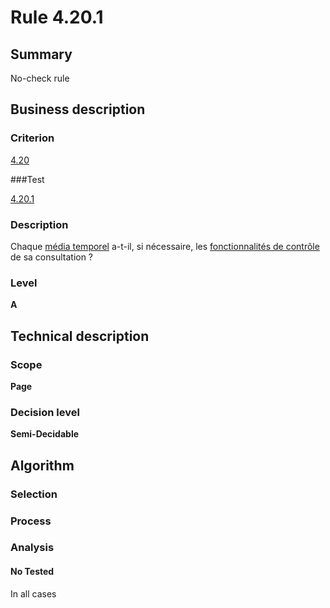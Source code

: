 # Rule 4.20.1

## Summary

No-check rule

## Business description

### Criterion

[4.20](http://references.modernisation.gouv.fr/referentiel-technique-0#crit-4-20)

###Test

[4.20.1](http://references.modernisation.gouv.fr/referentiel-technique-0#test-4-20-1)

### Description

Chaque <a href="http://references.modernisation.gouv.fr/sites/default/files/RGAA3_RC2-1/glossaire.htm#mMediaTemp">m&eacute;dia temporel</a> a-t-il, si n&eacute;cessaire, les <a href="http://references.modernisation.gouv.fr/sites/default/files/RGAA3_RC2-1/glossaire.htm#mFonctionControle">fonctionnalit&eacute;s de contr&ocirc;le</a> de sa consultation ?

### Level

**A**

## Technical description

### Scope

**Page**

### Decision level

**Semi-Decidable**

## Algorithm

### Selection

### Process

### Analysis

#### No Tested 

In all cases
